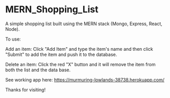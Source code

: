 # MERN_Shopping_List

A simple shopping list built using the MERN stack (Mongo, Express, React, Node).

To use:

Add an item:
Click "Add Item" and type the item's name and then click "Submit" to add the item and push it to the database.

Delete an item:
Click the red "X" button and it will remove the item from both the list and the data base.

See working app here:
https://murmuring-lowlands-38738.herokuapp.com/

Thanks for visiting!